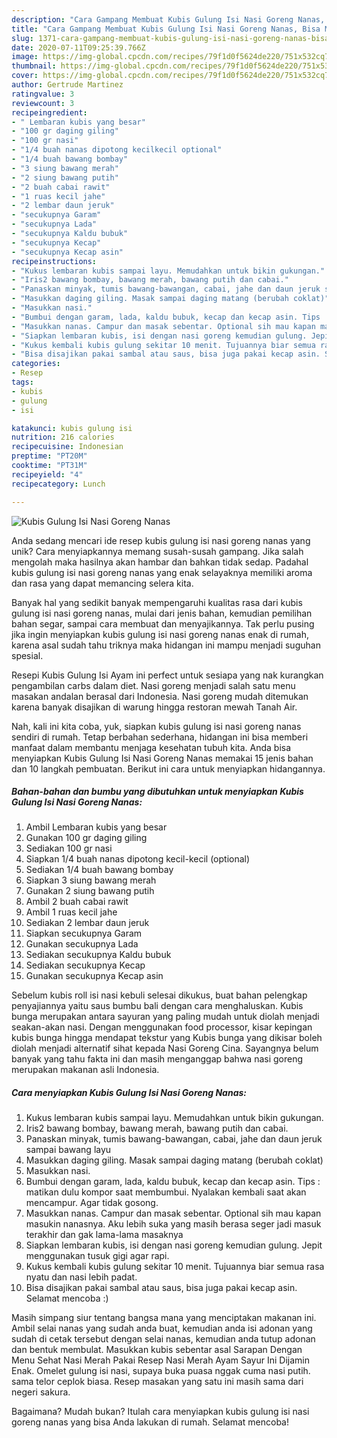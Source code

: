 ```yaml
---
description: "Cara Gampang Membuat Kubis Gulung Isi Nasi Goreng Nanas, Bisa Manjain Lidah"
title: "Cara Gampang Membuat Kubis Gulung Isi Nasi Goreng Nanas, Bisa Manjain Lidah"
slug: 1371-cara-gampang-membuat-kubis-gulung-isi-nasi-goreng-nanas-bisa-manjain-lidah
date: 2020-07-11T09:25:39.766Z
image: https://img-global.cpcdn.com/recipes/79f1d0f5624de220/751x532cq70/kubis-gulung-isi-nasi-goreng-nanas-foto-resep-utama.jpg
thumbnail: https://img-global.cpcdn.com/recipes/79f1d0f5624de220/751x532cq70/kubis-gulung-isi-nasi-goreng-nanas-foto-resep-utama.jpg
cover: https://img-global.cpcdn.com/recipes/79f1d0f5624de220/751x532cq70/kubis-gulung-isi-nasi-goreng-nanas-foto-resep-utama.jpg
author: Gertrude Martinez
ratingvalue: 3
reviewcount: 3
recipeingredient:
- " Lembaran kubis yang besar"
- "100 gr daging giling"
- "100 gr nasi"
- "1/4 buah nanas dipotong kecilkecil optional"
- "1/4 buah bawang bombay"
- "3 siung bawang merah"
- "2 siung bawang putih"
- "2 buah cabai rawit"
- "1 ruas kecil jahe"
- "2 lembar daun jeruk"
- "secukupnya Garam"
- "secukupnya Lada"
- "secukupnya Kaldu bubuk"
- "secukupnya Kecap"
- "secukupnya Kecap asin"
recipeinstructions:
- "Kukus lembaran kubis sampai layu. Memudahkan untuk bikin gukungan."
- "Iris2 bawang bombay, bawang merah, bawang putih dan cabai."
- "Panaskan minyak, tumis bawang-bawangan, cabai, jahe dan daun jeruk sampai bawang layu"
- "Masukkan daging giling. Masak sampai daging matang (berubah coklat)"
- "Masukkan nasi."
- "Bumbui dengan garam, lada, kaldu bubuk, kecap dan kecap asin. Tips : matikan dulu kompor saat membumbui. Nyalakan kembali saat akan mencampur. Agar tidak gosong."
- "Masukkan nanas. Campur dan masak sebentar. Optional sih mau kapan masukin nanasnya. Aku lebih suka yang masih berasa seger jadi masuk terakhir dan gak lama-lama masaknya"
- "Siapkan lembaran kubis, isi dengan nasi goreng kemudian gulung. Jepit menggunakan tusuk gigi agar rapi."
- "Kukus kembali kubis gulung sekitar 10 menit. Tujuannya biar semua rasa nyatu dan nasi lebih padat."
- "Bisa disajikan pakai sambal atau saus, bisa juga pakai kecap asin. Selamat mencoba :)"
categories:
- Resep
tags:
- kubis
- gulung
- isi

katakunci: kubis gulung isi 
nutrition: 216 calories
recipecuisine: Indonesian
preptime: "PT20M"
cooktime: "PT31M"
recipeyield: "4"
recipecategory: Lunch

---
```



![Kubis Gulung Isi Nasi Goreng Nanas](https://img-global.cpcdn.com/recipes/79f1d0f5624de220/751x532cq70/kubis-gulung-isi-nasi-goreng-nanas-foto-resep-utama.jpg)

Anda sedang mencari ide resep kubis gulung isi nasi goreng nanas yang unik? Cara menyiapkannya memang susah-susah gampang. Jika salah mengolah maka hasilnya akan hambar dan bahkan tidak sedap. Padahal kubis gulung isi nasi goreng nanas yang enak selayaknya memiliki aroma dan rasa yang dapat memancing selera kita.

Banyak hal yang sedikit banyak mempengaruhi kualitas rasa dari kubis gulung isi nasi goreng nanas, mulai dari jenis bahan, kemudian pemilihan bahan segar, sampai cara membuat dan menyajikannya. Tak perlu pusing jika ingin menyiapkan kubis gulung isi nasi goreng nanas enak di rumah, karena asal sudah tahu triknya maka hidangan ini mampu menjadi suguhan spesial.

Resepi Kubis Gulung Isi Ayam ini perfect untuk sesiapa yang nak kurangkan pengambilan carbs dalam diet. Nasi goreng menjadi salah satu menu masakan andalan berasal dari Indonesia. Nasi goreng mudah ditemukan karena banyak disajikan di warung hingga restoran mewah Tanah Air.


Nah, kali ini kita coba, yuk, siapkan kubis gulung isi nasi goreng nanas sendiri di rumah. Tetap berbahan sederhana, hidangan ini bisa memberi manfaat dalam membantu menjaga kesehatan tubuh kita. Anda bisa menyiapkan Kubis Gulung Isi Nasi Goreng Nanas memakai 15 jenis bahan dan 10 langkah pembuatan. Berikut ini cara untuk menyiapkan hidangannya.

<!--inarticleads1-->

##### Bahan-bahan dan bumbu yang dibutuhkan untuk menyiapkan Kubis Gulung Isi Nasi Goreng Nanas:

1. Ambil  Lembaran kubis yang besar
1. Gunakan 100 gr daging giling
1. Sediakan 100 gr nasi
1. Siapkan 1/4 buah nanas dipotong kecil-kecil (optional)
1. Sediakan 1/4 buah bawang bombay
1. Siapkan 3 siung bawang merah
1. Gunakan 2 siung bawang putih
1. Ambil 2 buah cabai rawit
1. Ambil 1 ruas kecil jahe
1. Sediakan 2 lembar daun jeruk
1. Siapkan secukupnya Garam
1. Gunakan secukupnya Lada
1. Sediakan secukupnya Kaldu bubuk
1. Sediakan secukupnya Kecap
1. Gunakan secukupnya Kecap asin


Sebelum kubis roll isi nasi kebuli selesai dikukus, buat bahan pelengkap penyajiannya yaitu saus bumbu bali dengan cara menghaluskan. Kubis bunga merupakan antara sayuran yang paling mudah untuk diolah menjadi seakan-akan nasi. Dengan menggunakan food processor, kisar kepingan kubis bunga hingga mendapat tekstur yang Kubis bunga yang dikisar boleh diolah menjadi alternatif sihat kepada Nasi Goreng Cina. Sayangnya belum banyak yang tahu fakta ini dan masih menganggap bahwa nasi goreng merupakan makanan asli Indonesia. 

<!--inarticleads2-->

##### Cara menyiapkan Kubis Gulung Isi Nasi Goreng Nanas:

1. Kukus lembaran kubis sampai layu. Memudahkan untuk bikin gukungan.
1. Iris2 bawang bombay, bawang merah, bawang putih dan cabai.
1. Panaskan minyak, tumis bawang-bawangan, cabai, jahe dan daun jeruk sampai bawang layu
1. Masukkan daging giling. Masak sampai daging matang (berubah coklat)
1. Masukkan nasi.
1. Bumbui dengan garam, lada, kaldu bubuk, kecap dan kecap asin. Tips : matikan dulu kompor saat membumbui. Nyalakan kembali saat akan mencampur. Agar tidak gosong.
1. Masukkan nanas. Campur dan masak sebentar. Optional sih mau kapan masukin nanasnya. Aku lebih suka yang masih berasa seger jadi masuk terakhir dan gak lama-lama masaknya
1. Siapkan lembaran kubis, isi dengan nasi goreng kemudian gulung. Jepit menggunakan tusuk gigi agar rapi.
1. Kukus kembali kubis gulung sekitar 10 menit. Tujuannya biar semua rasa nyatu dan nasi lebih padat.
1. Bisa disajikan pakai sambal atau saus, bisa juga pakai kecap asin. Selamat mencoba :)


Masih simpang siur tentang bangsa mana yang menciptakan makanan ini. Ambil selai nanas yang sudah anda buat, kemudian anda isi adonan yang sudah di cetak tersebut dengan selai nanas, kemudian anda tutup adonan dan bentuk membulat. Masukkan kubis sebentar asal Sarapan Dengan Menu Sehat Nasi Merah Pakai Resep Nasi Merah Ayam Sayur Ini Dijamin Enak. Omelet gulung isi nasi, supaya buka puasa nggak cuma nasi putih. sama telor ceplok biasa. Resep masakan yang satu ini masih sama dari negeri sakura. 

Bagaimana? Mudah bukan? Itulah cara menyiapkan kubis gulung isi nasi goreng nanas yang bisa Anda lakukan di rumah. Selamat mencoba!
